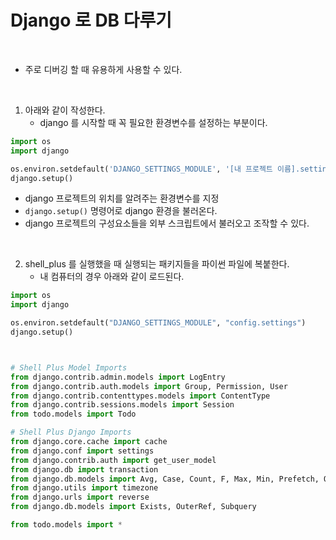 # Django 로 DB 다루기

<br>

- 주로 디버깅 할 때 유용하게 사용할 수 있다.

<br>

1. 아래와 같이 작성한다.
   - django 를 시작할 때 꼭 필요한 환경변수를 설정하는 부분이다.

```python
import os
import django

os.environ.setdefault('DJANGO_SETTINGS_MODULE', '[내 프로젝트 이름].settings')
django.setup()
```

- django 프로젝트의 위치를 알려주는 환경변수를 지정
- `django.setup()` 명령어로 django 환경을 불러온다.
- django 프로젝트의 구성요소들을 외부 스크립트에서 불러오고 조작할 수 있다.

<br>

2. shell_plus 를 실행했을 때 실행되는 패키지들을 파이썬 파일에 복붙한다.
   - 내 컴퓨터의 경우 아래와 같이 로드된다.

```python
import os
import django

os.environ.setdefault("DJANGO_SETTINGS_MODULE", "config.settings")
django.setup()



# Shell Plus Model Imports
from django.contrib.admin.models import LogEntry
from django.contrib.auth.models import Group, Permission, User
from django.contrib.contenttypes.models import ContentType
from django.contrib.sessions.models import Session
from todo.models import Todo

# Shell Plus Django Imports
from django.core.cache import cache
from django.conf import settings
from django.contrib.auth import get_user_model
from django.db import transaction
from django.db.models import Avg, Case, Count, F, Max, Min, Prefetch, Q, Sum, When
from django.utils import timezone
from django.urls import reverse
from django.db.models import Exists, OuterRef, Subquery

from todo.models import *
```

